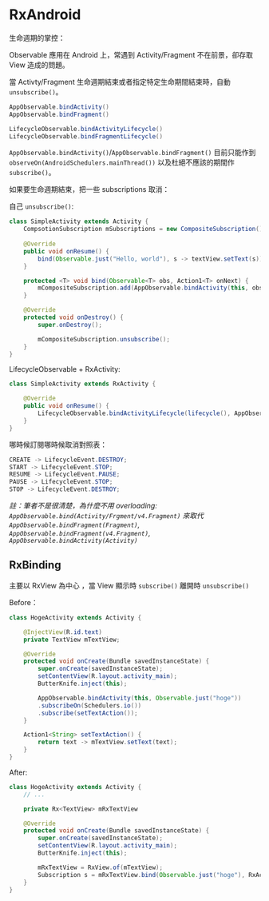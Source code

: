 # RxAndroid

生命週期的掌控：

Observable 應用在 Android 上，常遇到 Activity/Fragment 不在前景，卻存取 View 造成的問題。

當 Activty/Fragment 生命週期結束或者指定特定生命期間結束時，自動 `unsubscribe()`。

```java
AppObservable.bindActivity()
AppObservable.bindFragment()

LifecycleObservable.bindActivityLifecycle()
LifecycleObservable.bindFragmentLifecycle()
```

`AppObservable.bindActivity()`/`AppObservable.bindFragment()` 目前只能作到 `observeOn(AndroidSchedulers.mainThread())` 以及杜絕不應該的期間作 `subscribe()`。

如果要生命週期結束，把一些 subscriptions 取消：

自己 `unsubscribe()`: 

```java
class SimpleActivity extends Activity {
    CompsotionSubscription mSubscriptions = new CompositeSubscription();
    
    @Override
    public void onResume() {
        bind(Observable.just("Hello, world"), s -> textView.setText(s));
    }

    protected <T> void bind(Observable<T> obs, Action1<T> onNext) {
        mCompositeSubscription.add(AppObservable.bindActivity(this, obs).subscribe(onNext));
    }

    @Override
    protected void onDestroy() {
        super.onDestroy();

        mCompositeSubscription.unsubscribe();
    }
}
```

LifecycleObservable + RxActivity:

```java
class SimpleActivity extends RxActivity {

    @Override
    public void onResume() {
        LifecycleObservable.bindActivityLifecycle(lifecycle(), AppObservable.bindActivity(this, Observable.just("Hello, world"))).subscribe(s -> textView.setText(s));
    }
}
```

哪時候訂閱哪時候取消對照表：

```java
CREATE -> LifecycleEvent.DESTROY;
START -> LifecycleEvent.STOP;
RESUME -> LifecycleEvent.PAUSE;
PAUSE -> LifecycleEvent.STOP;
STOP -> LifecycleEvent.DESTROY;
```

*註：筆者不是很清楚，為什麼不用 overloading: `AppObservable.bind(Activity/Frgment/v4.Fragment)` 來取代 `AppObservable.bindFragment(Fragment)`,
`AppObservable.bindFragment(v4.Fragment)`,
`AppObservable.bindActivity(Activity)`*


## RxBinding

主要以 RxView 為中心 ，當 View 顯示時 `subscribe()` 離開時 `unsubscribe()`

Before：

```java
class HogeActivity extends Activity {

    @InjectView(R.id.text)
    private TextView mTextView;

    @Override
    protected void onCreate(Bundle savedInstanceState) {
        super.onCreate(savedInstanceState);
        setContentView(R.layout.activity_main);
        ButterKnife.inject(this);

        AppObservable.bindActivity(this, Observable.just("hoge"))
        .subscribeOn(Schedulers.io())
        .subscribe(setTextAction());
    }

    Action1<String> setTextAction() {
        return text -> mTextView.setText(text);
    }
}
```

After:

```java
class HogeActivity extends Activity {
    // ...

    private Rx<TextView> mRxTextView

    @Override
    protected void onCreate(Bundle savedInstanceState) {
        super.onCreate(savedInstanceState);
        setContentView(R.layout.activity_main);
        ButterKnife.inject(this);

        mRxTextView = RxView.of(mTextView);
        Subscription s = mRxTextView.bind(Observable.just("hoge"), RxActions.setText());
    }
}
```
